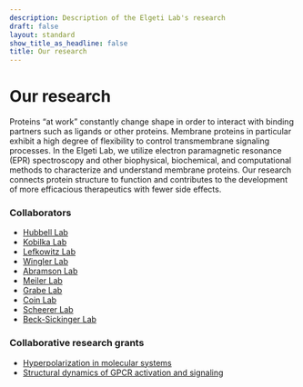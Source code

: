 ```yaml
---
description: Description of the Elgeti Lab's research
draft: false
layout: standard
show_title_as_headline: false
title: Our research
---
```


<h1 class="f1">Our research</h1>

Proteins “at work” constantly change shape in order to interact with binding partners such as ligands or other proteins. Membrane proteins in particular exhibit a high degree of flexibility to control transmembrane signaling processes. In the Elgeti Lab, we utilize electron paramagnetic resonance (EPR) spectroscopy and other biophysical, biochemical, and computational methods to characterize and understand membrane proteins. Our research connects protein structure to function and contributes to the development of more efficacious therapeutics with fewer side effects.

<h3 class="f3">Collaborators</h3>

- [Hubbell Lab](https://www.biochemistry.ucla.edu/Faculty/Hubbell/)
- [Kobilka Lab](https://med.stanford.edu/kobilkalab.html)
- [Lefkowitz Lab](https://www.biochem.duke.edu/people/lefkowitz-lab)
- [Wingler Lab](https://sites.duke.edu/winglerlab/team/)
- [Abramson Lab](https://sites.google.com/site/abramsonlab/home) 
- [Meiler Lab](https://meilerlab.org/)
- [Grabe Lab](https://www.grabelab.org/)
- [Coin Lab](https://www.lw.uni-leipzig.de/en/institute-of-biochemisty/coinlab)
- [Scheerer Lab](https://biophysik.charite.de/en/research/protein_x_ray_crystallography_and_signal_transduction/)
- [Beck-Sickinger Lab](https://research.uni-leipzig.de/agbs/)

<h3 class="f3">Collaborative research grants</h3>

- [Hyperpolarization in molecular systems](https://www.hypmol.net/b7/)
- [Structural dynamics of GPCR activation and signaling](https://research.uni-leipzig.de/sfb1423/a03-elgeti-schmidt/)

